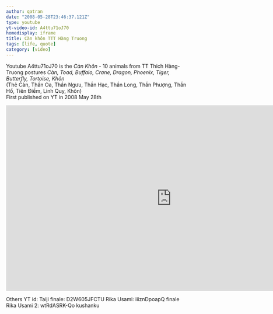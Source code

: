 ```yaml
---
author: qatran
date: "2008-05-28T23:46:37.121Z"
type: youtube
yt-video-id: A4ttu71oJ70 
homedisplay: iframe
title: Càn khôn TTT Hàng Truong
tags: [life, quote]
category: [video]
---
```


Youtube A4ttu71oJ70 is the  *Càn Khôn* - 10 animals from TT Thich Hàng-Truong
postures  *Càn, Toad, Buffalo, Crane, Dragon, Phoenix, Tiger, Butterfly, Tortoise, Khôn*\
(Thẻ Càn, Thần Oa, Thần Ngưu, Thần Hạc, Thần Long, Thần Phượng, Thần Hổ, Tiên Điềm, Linh Quy, Khôn)\
First published on YT in 2008 May 28th

<iframe width="905" height="509" src="https://www.youtube.com/embed/RZAT_aPqYj0" frameborder="0" allow="accelerometer; autoplay; encrypted-media; gyroscope; picture-in-picture" allowfullscreen></iframe>

Others YT id:
Taiji finale: D2W605JFCTU
Rika Usami:   iiiznDpoapQ finale
Rika Usami 2: wtRdASRK-Qo kushanku